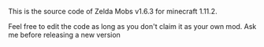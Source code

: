 This is the source code of Zelda Mobs v1.6.3 for minecraft 1.11.2.

Feel free to edit the code as long as you don't claim it as your own mod.
Ask me before releasing a new version

